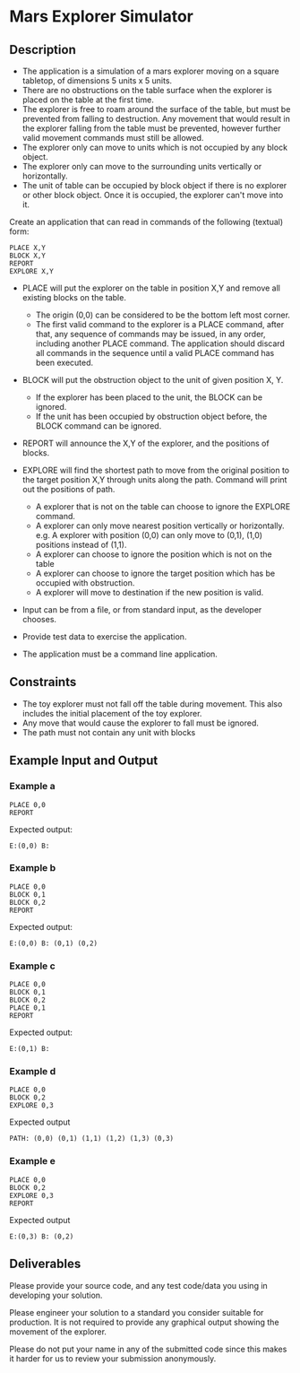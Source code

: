 Mars Explorer Simulator
===================

Description
-----------

- The application is a simulation of a mars explorer moving on a square tabletop,
  of dimensions 5 units x 5 units.
- There are no obstructions on the table surface when the explorer is placed on 
    the table at the first time.
- The explorer is free to roam around the surface of the table, but must be
  prevented from falling to destruction. Any movement that would result in the
  explorer falling from the table must be prevented, however further valid
  movement commands must still be allowed.
- The explorer only can move to units which is not occupied by any block object.
- The explorer only can move to the surrounding units vertically or horizontally.
- The unit of table can be occupied by block object if there is no explorer or 
    other block object. Once it is occupied, the explorer can't move into it.

Create an application that can read in commands of the following (textual) form:

    PLACE X,Y
    BLOCK X,Y
    REPORT
    EXPLORE X,Y

- PLACE will put the explorer on the table in position X,Y and remove all 
    existing blocks on the table.
    - The origin (0,0) can be considered to be the bottom left most corner. 
    - The first valid command to the explorer is a PLACE command, after that, any
    sequence of commands may be issued, in any order, including another PLACE
    command. The application should discard all commands in the sequence until
    a valid PLACE command has been executed.

- BLOCK will put the obstruction object to the unit of given position X, Y. 
    - If the explorer has been placed to the unit, the BLOCK can be ignored. 
    - If the unit has been occupied by obstruction object before, the BLOCK 
        command can be ignored.

- REPORT will announce the X,Y of the explorer, and the positions of blocks.

- EXPLORE will find the shortest path to move from the original position 
    to the target position X,Y through units along the path. Command will 
    print out the positions of path. 
    - A explorer that is not on the table can choose to ignore the EXPLORE command.
    - A explorer can only move nearest position vertically or horizontally. e.g. 
        A explorer with position (0,0) can only move to (0,1), (1,0) positions instead of (1,1).
    - A explorer can choose to ignore the position which is not on the table
    - A explorer can choose to ignore the target position which has be occupied 
        with obstruction.
    - A explorer will move to destination if the new position is valid.

- Input can be from a file, or from standard input, as the developer chooses.
- Provide test data to exercise the application.
- The application must be a command line application.

Constraints
-----------

- The toy explorer must not fall off the table during movement. This also
  includes the initial placement of the toy explorer.
- Any move that would cause the explorer to fall must be ignored.
- The path must not contain any unit with blocks  

Example Input and Output
------------------------

### Example a

    PLACE 0,0
    REPORT

Expected output:

    E:(0,0) B: 

### Example b

    PLACE 0,0
    BLOCK 0,1
    BLOCK 0,2
    REPORT 

Expected output:

    E:(0,0) B: (0,1) (0,2)

### Example c

    PLACE 0,0
    BLOCK 0,1
    BLOCK 0,2
    PLACE 0,1
    REPORT

Expected output:

    E:(0,1) B: 

### Example d

    PLACE 0,0
    BLOCK 0,2
    EXPLORE 0,3

Expected output

    PATH: (0,0) (0,1) (1,1) (1,2) (1,3) (0,3)


### Example e

    PLACE 0,0
    BLOCK 0,2
    EXPLORE 0,3
    REPORT 

Expected output

    E:(0,3) B: (0,2)


Deliverables
------------

Please provide your source code, and any test code/data you using in
developing your solution.

Please engineer your solution to a standard you consider suitable for
production. It is not required to provide any graphical output showing the
movement of the explorer.

Please do not put your name in any of the submitted code since this makes 
it harder for us to review your submission anonymously.
